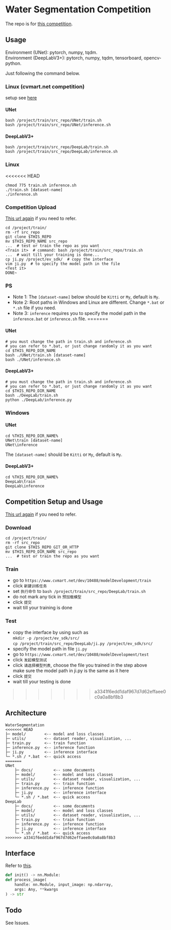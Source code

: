 # Water Segmentation Competition

The repo is for [this competition](https://www.cvmart.net/topList/10488).

## Usage

Environment (UNet): pytorch, numpy, tqdm.  
Environment (DeepLabV3+): pytorch, numpy, tqdm, tensorboard, opencv-python.

Just following the command below.

### Linux (cvmart.net competition)

setup see [here](#competition-setup-and-usage)

#### UNet

```shell
bash /project/train/src_repo/UNet/train.sh
bash /project/train/src_repo/UNet/inference.sh
```

#### DeepLabV3+

```shell
bash /project/train/src_repo/DeepLab/train.sh
bash /project/train/src_repo/DeepLab/inference.sh
```

### Linux

<<<<<<< HEAD
```shell
chmod 775 train.sh inference.sh
./train.sh [dataset-name]
./inference.sh
```

### Competition Upload

[This url again](https://www.cvmart.net/topList/10488) if you need to refer.

```shell
cd /project/train/
rm -rf src_repo
git clone $THIS_REPO
mv $THIS_REPO_NAME src_repo
...  # test or train the repo as you want
<Train it>  # command: bash /project/train/src_repo/train.sh
...  # wait till your training is done...
cp ji.py /project/ev_sdk/  # copy the interface
vim ji.py  # to specify the model path in the file
<Test it>
DONE~
```

### PS

- Note 1: The `[dataset-name]` below should be `Kitti` or `My`, default is `My`.
- Note 2: Root paths in Windows and Linux are different. Change `*.bat` or `*.sh` file if you need.
- Note 3: `inference` requires you to specify the model path in the `inference.bat` or `inference.sh` file.
=======
#### UNet

```shell
# you must change the path in train.sh and inference.sh
# you can refer to *.bat, or just change randomly it as you want
cd $THIS_REPO_DIR_NAME
bash ./UNet/train.sh [dataset-name]
bash ./UNet/inference.sh
```

#### DeepLabV3+

```shell
# you must change the path in train.sh and inference.sh
# you can refer to *.bat, or just change randomly it as you want
cd $THIS_REPO_DIR_NAME
bash ./DeepLab/train.sh
python ./DeepLab/inference.py
```

### Windows

#### UNet

```shell
cd %THIS_REPO_DIR_NAME%
UNet\train [dataset-name]
UNet\inference
```

The `[dataset-name]` should be `Kitti` or `My`, default is `My`.

#### DeepLabV3+

```shell
cd %THIS_REPO_DIR_NAME%
DeepLab\train
DeepLab\inference
```

## Competition Setup and Usage

[This url again](https://www.cvmart.net/topList/10488) if you need to refer.

### Download

```shell
cd /project/train/
rm -rf src_repo
git clone $THIS_REPO_GIT_OR_HTTP
mv $THIS_REPO_DIR_NAME src_repo
...  # test or train the repo as you want
```

### Train

- go to `https://www.cvmart.net/dev/10488/modelDevelopment/train`
- click `新建训练任务`  
- set `执行命令` to `bash /project/train/src_repo/DeepLab/train.sh`  
- do not mark any tick in `预加载模型`
- click `提交`
- wait till your training is done

### Test

- copy the interface by using such as  
  `mkdir -p /project/ev_sdk/src/`  
  `cp /project/train/src_repo/DeepLab/ji.py /project/ev_sdk/src/`  
- specify the model path in file `ji.py`  
- go to `https://www.cvmart.net/dev/10488/modelDevelopment/test`
- click `发起模型测试`  
- click `请选择模型列表`, choose the file you trained in the step above  
  make sure the model path in ji.py is the same as it here
- click `提交`
- wait till your testing is done
>>>>>>> a3341f6edd1daf967d7d62effaee0c0a0a8bf8b3

## Architecture

```plaintext
WaterSegmentation
<<<<<<< HEAD
├─ model/        <-- model and loss classes
├─ utils/        <-- dataset reader, visualization, ...
├─ train.py      <-- train function
├─ inference.py  <-- inference function
├─ ji.py         <-- inference interface
└─ *.sh / *.bat  <-- quick access
=======
UNet
    ├─ docs/         <-- some documents
    ├─ model/        <-- model and loss classes
    ├─ utils/        <-- dataset reader, visualization, ...
    ├─ train.py      <-- train function
    ├─ inference.py  <-- inference function
    ├─ ji.py         <-- inference interface
    └─ *.sh / *.bat  <-- quick access
DeepLab
    ├─ docs/         <-- some documents
    ├─ model/        <-- model and loss classes
    ├─ utils/        <-- dataset reader, visualization, ...
    ├─ train.py      <-- train function
    ├─ inference.py  <-- inference function
    ├─ ji.py         <-- inference interface
    └─ *.sh / *.bat  <-- quick access
>>>>>>> a3341f6edd1daf967d7d62effaee0c0a0a8bf8b3
```

## Interface

Refer to [this](https://www.cvmart.net/topList/10488?tab=RankDescription).

```python
def init() -> nn.Module:
def process_image(
    handle: nn.Module, input_image: np.ndarray,
    args: Any, **kwargs
) -> str
```

## Todo

See Issues.

